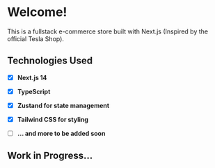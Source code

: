 # Welcome!

This is a fullstack e-commerce store built with Next.js (Inspired by the official Tesla Shop).

## Technologies Used

- [x] **Next.js 14**
- [x] **TypeScript**
- [x] **Zustand for state management**
- [x] **Tailwind CSS for styling**
- [ ] **... and more to be added soon**


## Work in Progress...